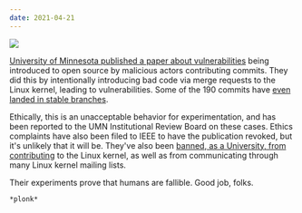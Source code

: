 ```yaml
---
date: 2021-04-21
---
```

![][giphy]

[University of Minnesota published a paper about vulnerabilities][1] being
introduced to open source by malicious actors contributing commits.  They did
this by intentionally introducing bad code via merge requests to the Linux
kernel, leading to vulnerabilities.  Some of the 190 commits have
[even landed in stable branches][2].

Ethically, this is an
unacceptable behavior for experimentation, and has been reported to the UMN
Institutional Review Board on these cases.  Ethics complaints have also been
filed to IEEE to have the publication revoked, but it's unlikely that it will
be.  They've also been [banned, as a University, from contributing][3] to the
Linux kernel, as well as from communicating through many Linux kernel mailing
lists.

Their experiments prove that humans are fallible.  Good job, folks.

`*plonk*`


[giphy]: https://media.giphy.com/media/d2ZcfODrNWlA5Gg0/giphy.gif

[1]: https://github.com/QiushiWu/QiushiWu.github.io/blob/main/papers/OpenSourceInsecurity.pdf
[2]: https://github.com/torvalds/linux/commit/8e949363f017
[3]: https://lore.kernel.org/linux-nfs/YH%2FfM%2FTsbmcZzwnX@kroah.com/